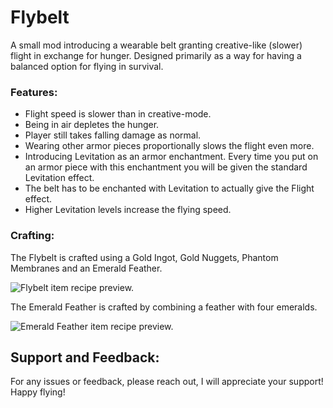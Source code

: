 # Flybelt

A small mod introducing a wearable belt granting creative-like (slower) flight in exchange for hunger. Designed primarily as a way for having a balanced option for flying in survival.

### Features:

- Flight speed is slower than in creative-mode.
- Being in air depletes the hunger.
- Player still takes falling damage as normal.
- Wearing other armor pieces proportionally slows the flight even more.
- Introducing Levitation as an armor enchantment. Every time you put on an armor piece with this enchantment you will be given the standard Levitation effect.
- The belt has to be enchanted with Levitation to actually give the Flight effect.
- Higher Levitation levels increase the flying speed.

### Crafting:

The Flybelt is crafted using a Gold Ingot, Gold Nuggets, Phantom Membranes and an Emerald Feather.

<picture>
  <source media="(prefers-color-scheme: dark)" srcset="https://raw.githubusercontent.com/thaetim/Flybelt/master/.media/flybelt_recipe_dark.png">
  <source media="(prefers-color-scheme: light)" srcset="https://raw.githubusercontent.com/thaetim/Flybelt/master/.media/flybelt_recipe_light.png">
  <img alt="Flybelt item recipe preview.">
</picture>

The Emerald Feather is crafted by combining a feather with four emeralds.

<picture>
  <source media="(prefers-color-scheme: dark)" srcset="https://raw.githubusercontent.com/thaetim/Flybelt/master/.media/emerald_feather_recipe_dark.png">
  <source media="(prefers-color-scheme: light)" srcset="https://raw.githubusercontent.com/thaetim/Flybelt/master/.media/emerald_feather_recipe_light.png">
  <img alt="Emerald Feather item recipe preview.">
</picture>

## Support and Feedback:

For any issues or feedback, please reach out, I will appreciate your support! Happy flying!